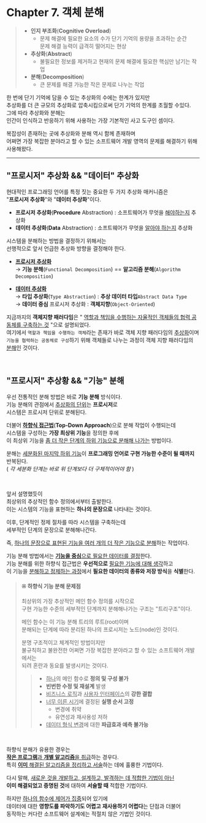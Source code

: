 # Chapter 7. 객체 분해
> - **인지 부조화**(**Cognitive Overload**)
>   - 문제 해결에 필요한 요소의 수가 단기 기억의 용량을 초과하는 순간 <br/>
>   문제 해결 능력이 급격히 떨어지는 현상 
> - **추상화**(**Abstract**)
>   - 불필요한 정보를 제거하고 현재의 문제 해결에 필요한 핵심만 남기는 작업
> - **분해**(**Decomposition**)
>   - 큰 문제를 해결 가능한 작은 문제로 나누는 작업

한 번에 단기 기억에 담을 수 있는 추상화의 수에는 한계가 있지만<br/>
추상화를 더 큰 규모의 추상화로 압축시킴으로써 단기 기억의 한계를 초월할 수있다.<br/>
그에 따라 추상화와 분해는 <br/>
인간이 인식하고 반응하기 위해 사용하는 가장 기본적인 사고 도구인 셈이다.

복잡성이 존재하는 곳에 추상화와 분해 역시 함께 존재하며<br/>
어쩌면 가장 복잡한 분야라고 할 수 있는 소프트웨어 개발 영역의 문제를 해결하기 위해 사용해왔다.

---
## "프로시저" 추상화 && "데이터" 추상화

현대적인 프로그래밍 언어를 특정 짓는 중요한 두 가지 추상화 매커니즘은<br/>
"**프로시저 추상화**"와 "**데이터 추상화**"이다.

- **프로시저 추상화**(**Procedure** Abstraction) : 소프트웨어가 무엇을 <u>해야하는지</u> 추상화
- **데이터 추상화**(**Data** Abstraction) : 소프트웨어가 무엇을 <u>알아야 하는지</u> 추상화

시스템을 분해하는 방법을 결정하기 위해서는<br/>
선행적으로 앞서 언급한 추상화 방향을 결정해야 한다.
- <u>**프로시저 추상화**</u> <br/>→ **기능 분해**(`Functional Decomposition`) == **알고리즘 분해**(`Algorithm Decomposition`)<br/>


- <u>**데이터 추상화**</u> <br/>→ **타입 추상화**(`Type Abstraction`) : **추상 데이터 타입**`Abstract Data Type` 
<br/>→ **데이터 중심** 프로시저 추상화 : **객체지향**(`Object-Oriented`)

지금까지의 **객체지향 패러다임**은 " <u>역할과 책임을 수행하는 자율적인 객체들의 협력 공동체를 구축하는 것</u> "으로 설명되었다.<br/>
여기에서 `역할과 책임을 수행하는 객체`라는 존재가 바로 객체 지향 패러다임의 <u>추상화</u>이며<br/>
`기능을 협력하는 공동체로 구성`하기 위해 객체들로 나누는 과정이 객체 지향 패러다임의 <u>분해</u>인 것이다.

<br/>

## "프로시저" 추상황 && "기능" 분해

우선 전통적인 분해 방법은 바로 **기능 분해** 방식이다.<br/>
기능 분해의 관점에서 <u>추상화의 단위</u>는 **프로시저**로<br/>
시스템은 프로시저 단위로 분해된다.

더불어 <u>**하향식 접근법**</u>(**Top-Down Approach**)으로 분해 작업이 수행되는데<br/>
시스템을 구성하는 **가장 최상위 기능**을 정의한 후에<br/>
이 최상위 기능을 <u>좀 더 작은 단계의 하위 기능으로 분해해 나가는</u> 방법이다.

분해는 <u>세분화된 마지막 하위 기능</u>이 **프로그래밍 언어로 구현 가능한 수준이 될 때까지** 반복된다.<br/>
( _각 세분화 단계는 바로 위 단계보다 더 구체적이어야 함_ )

<br/>

앞서 설명했듯이<br/>
최상위의 추상적인 함수 정의에서부터 출발한다.<br/>
이는 시스템의 기능을 표현하는 **하나의 문장으로** 나타내는 것이다.

이후, 단계적인 정제 절차를 따라 시스템을 구축하는데<br/>
세부적인 단계의 문장으로 분해해나간다.

즉, <u>하나의 문장으로 표현된 기능을 여러 개의 더 작은 기능으로 분해</u>하는 작업이다.

기능 분해 방법에서는
<u>**기능을 중심**으로 필요한 데이터를 결정</u>한다.<br/>
기능 분해를 위한 하향식 접근법은 **우선적으로** <u>필요한 기능에 대해 생각</u>하고<br/>
이 기능을 <u>분해하고 정제하는 과정</u>에서 **필요한 데이터의 종류와 저장 방식**을 **식별**한다.

> #### ⁜ 하향식 기능 분해 문제점
> 최상위의 가장 추상적인 메인 함수 정의를 시작으로 <br/>
> 구현 가능한 수준의 세부적인 단계까지 분해해나가는 구조는 "트리구조"이다.
> 
> 메인 함수는 이 기능 분해 트리의 루트(root)이며<br/>
> 분해되는 단계에 따라 분리된 하나의 프로시저는 노드(node)인 것이다.
> 
> 분명 구조적이고 체계적인 방법이지만<br/>
> 불규칙하고 불완전한 어쩌면 가장 복잡한 분야라고 할 수 있는 소프트웨어 개발에서는<br/>
> 되려 혼란과 동요를 발생시키는 것이다.
> > - <u>하나</u>의 메인 함수로 **정의 및 구성 불가**
> > - **빈번한 수정 및 재설계** 발생
> > - <u>비즈니스 로직</u>과 <u>사용자 인터페이스</u>의 **강한 결합**
> > - <u>너무 이른 시기</u>에 결정된 **실행 순서 고정**
> >   - 변경에 취약
> >   - 유연성과 재사용성 저하
> > - <u>데이터 형식 변경</u>에 대한 **파급효과 예측 불가능**

<br/>

하향식 분해가 유용한 경우는<br/>
<u>**작은 프로그램**과 **개별 알고리즘**을 취급</u>하는 경우다.<br/>
특히 <u>**이미** 해결된 알고리즘을 정리하고 서술</u>하는 데에 훌륭한 기법이다.

다시 말해, <u>새로운 것을 개발하고, 설계하고, 발격하는 데 적합한 기법이 아닌</u><br/>
**이미 해결되었고 증명된 것**에 대하여 **서술할 때** 적합한 기법이다. 

하지만 <u>하나의 함수에 제어가 집중</u>되어 있기에<br/>
데이터에 대한 **영향도를 파악하기도 어렵고** **재사용하기 어렵다**는 단점과 더불어<br/>
동작하는 커다란 소프트웨어 설계에는 적절치 않은 기법인 것이다.

<br/>
<br/>

